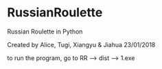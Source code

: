 # RussianRoulette
Russian Roulette in Python

Created by Alice, Tugi, Xiangyu & Jiahua
23/01/2018

to run the program, go to RR --> dist --> 1.exe
